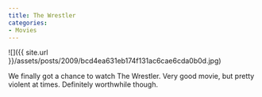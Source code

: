```yaml
---
title: The Wrestler
categories:
- Movies
---
```


![]({{ site.url }}/assets/posts/2009/bcd4ea631eb174f131ac6cae6cda0b0d.jpg)
  



We finally got a chance to watch The Wrestler. Very good movie, but pretty violent at times. Definitely worthwhile though.
